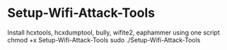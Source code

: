 # Setup-Wifi-Attack-Tools
Install hcxtools, hcxdumptool, bully, wifite2, eaphammer using  one script
chmod +x Setup-Wifi-Attack-Tools
sudo ./Setup-Wifi-Attack-Tools
